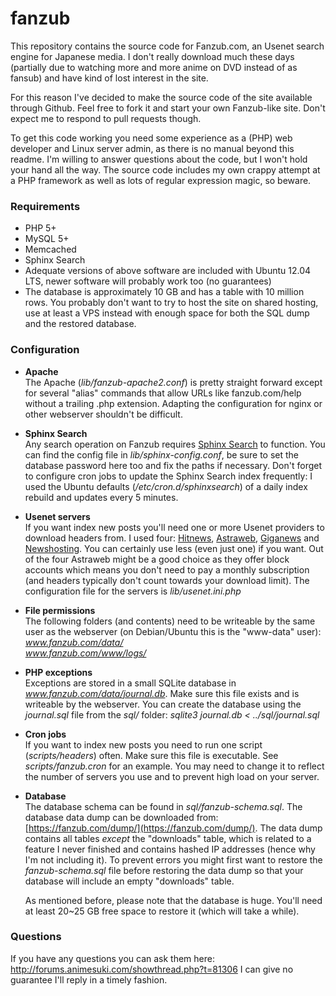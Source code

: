fanzub
======

This repository contains the source code for Fanzub.com, an Usenet search engine for Japanese media. I don't really download much these days (partially due to watching more and more anime on DVD instead of as fansub) and have kind of lost interest in the site.

For this reason I've decided to make the source code of the site available through Github. Feel free to fork it and start your own Fanzub-like site. Don't expect me to respond to pull requests though.

To get this code working you need some experience as a (PHP) web developer and Linux server admin, as there is no manual beyond this readme. I'm willing to answer questions about the code, but I won't hold your hand all the way. The source code includes my own crappy attempt at a PHP framework as well as lots of regular expression magic, so beware.

### Requirements
* PHP 5+
* MySQL 5+
* Memcached
* Sphinx Search
* Adequate versions of above software are included with Ubuntu 12.04 LTS, newer software will probably work too (no guarantees)
* The database is approximately 10 GB and has a table with 10 million rows. You probably don't want to try to host the site on shared hosting, use at least a VPS instead with enough space for both the SQL dump and the restored database.

### Configuration
* **Apache**  
  The Apache (*lib/fanzub-apache2.conf*) is pretty straight forward except for several "alias" commands that allow URLs like fanzub.com/help without a trailing .php extension. Adapting the configuration for nginx or other webserver shouldn't be difficult.
  
* **Sphinx Search**  
  Any search operation on Fanzub requires [Sphinx Search](http://sphinxsearch.com/) to function. You can find the config file in *lib/sphinx-config.conf*, be sure to set the database password here too and fix the paths if necessary. Don't forget to configure cron jobs to update the Sphinx Search index frequently: I used the Ubuntu defaults (*/etc/cron.d/sphinxsearch*) of a daily index rebuild and updates every 5 minutes.
  
* **Usenet servers**  
  If you want index new posts you'll need one or more Usenet providers to download headers from. I used four: [Hitnews](http://www.hitnews.com/), [Astraweb](http://www.news.astraweb.com/), [Giganews](http://www.giganews.com/) and [Newshosting](http://www.newshosting.com/). You can certainly use less (even just one) if you want. Out of the four Astraweb might be a good choice as they offer block accounts which means you don't need to pay a monthly subscription (and headers typically don't count towards your download limit). The configuration file for the servers is *lib/usenet.ini.php*
  
* **File permissions**  
  The following folders (and contents) need to be writeable by the same user as the webserver (on Debian/Ubuntu this is the "www-data" user):  
  *www.fanzub.com/data/*  
  *www.fanzub.com/www/logs/*  
  
* **PHP exceptions**   
  Exceptions are stored in a small SQLite database in *www.fanzub.com/data/journal.db*. Make sure this file exists and is writeable by the webserver. You can create the database using the *journal.sql* file from the *sql/* folder:
  *sqlite3 journal.db < ../sql/journal.sql*
  
* **Cron jobs**   
  If you want to index new posts you need to run one script (*scripts/headers*) often. Make sure this file is executable. See *scripts/fanzub.cron* for an example. You may need to change it to reflect the number of servers you use and to prevent high load on your server.
  
* **Database**  
  The database schema can be found in *sql/fanzub-schema.sql*. The database data dump can be downloaded from: [https://fanzub.com/dump/](https://fanzub.com/dump/). The data dump contains all tables *except* the "downloads" table, which is related to a feature I never finished and contains hashed IP addresses (hence why I'm not including it). To prevent errors you might first want to restore the *fanzub-schema.sql* file before restoring the data dump so that your database will include an empty "downloads" table.
  
  As mentioned before, please note that the database is huge. You'll need at least 20~25 GB free space to restore it (which will take a while).
  
### Questions
If you have any questions you can ask them here: http://forums.animesuki.com/showthread.php?t=81306 I can give no guarantee I'll reply in a timely fashion.